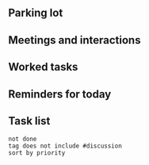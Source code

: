 ## Parking lot
## Meetings and interactions

## Worked tasks

## Reminders for today

## Task list

```tasks
not done
tag does not include #discussion 
sort by priority
```
